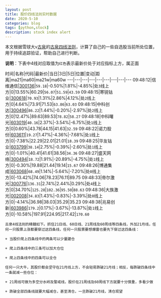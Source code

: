 ```yaml
---
layout: post
title: 股价四线法则实时数据
date: 2020-5-10
categories: blog
tags: [python,stock]
description: stock index alert
---
```



本文根据雪球大v[古泉](https://xueqiu.com/u/7148646888)的[古泉四线法则](https://xueqiu.com/7148646888/130498192)，计算了自己的一些自选股当前所处位置，用于持续追踪验证，帮助自己进行判断。

**说明**：下表中4线对应取值为`红色`表示最新价处于对应指标上方，属正面

时间|名称|代码|最新价|当日|3日|5日|位置|变动|距离|ma21|ma60|ma21w|ma60w
---|---|---|---|---|---|---|---|---
09:48:12|信维通信|[300136](https://xueqiu.com/S/SZ300136)|`59.18`|-0.50%|1.81%|-4.85%|处`3`线上方|0|13.55%|60.29|`56.07`|`51.59`|`43.59`
09:48:15|寒锐钴业|[300618](https://xueqiu.com/S/SZ300618)|`70.93`|1.31%|2.86%|4.12%|处`2`线上方|0|4.64%|73.91|71.53|`63.86`|`63.03`
09:48:15|中科创达|[300496](https://xueqiu.com/S/SZ300496)|`86.22`|1.44%|-0.20%|-2.97%|处`2`线上方|0|12.47%|89.63|89.53|`78.82`|`58.27`
09:48:18|中科曙光|[603019](https://xueqiu.com/S/SH603019)|`40.16`|2.37%|-3.54%|-6.75%|处`1`线上方|0|0.60%|43.78|44.15|41.63|`32.59`
09:48:22|诺力股份|[603611](https://xueqiu.com/S/SH603611)|`19.27`|1.47%|-4.36%|-7.68%|处`1`线上方|0|-7.38%|22.29|22.01|21.01|`18.39`
09:48:25|华友钴业|[603799](https://xueqiu.com/S/SH603799)|`38.14`|2.75%|-0.39%|-2.60%|处`1`线上方|0|-1.01%|40.41|41.61|38.56|`34.36`
09:48:27|盛天网络|[300494](https://xueqiu.com/S/SZ300494)|`18.72`|1.91%|-20.89%|-4.75%|处`1`线上方|0|-0.30%|19.88|21.44|19.14|`15.67`
09:48:26|博通集成|[603068](https://xueqiu.com/S/SH603068)|`68.49`|1.14%|-5.64%|-7.20%|处`0`线上方|0|-13.42%|74.06|78.23|76.11|89.75
09:48:33|帝尔激光|[300776](https://xueqiu.com/S/SZ300776)|`136.31`|2.74%|2.44%|0.29%|处`4`线上方|0|34.70%|`125.28`|`102.36`|`95.50`|`88.63`
09:48:36|大族激光|[002008](https://xueqiu.com/S/SZ002008)|`34.83`|1.43%|-0.83%|-3.39%|处`0`线上方|0|-4.14%|36.98|38.03|35.29|35.23
09:48:38|兆易创新|[603986](https://xueqiu.com/S/SH603986)|`179.2`|0.17%|-3.67%|-13.87%|处`1`线上方|0|-10.58%|197.91|224.95|217.42|`170.60`

```
古泉4线法则的精髓如下。抓住21日线、60日线、21周线及60周线等四条线，外加21月线，任何一只股票上涨都要穿过这四条线，任何一只股票要想爆雷也要先下穿过这四条线：

+ 当股价爬上四条线中的两条可以少量建仓

+ 爬上四条线中的三条可以加大仓位

+ 爬上四条线中的四条可以全仓

任何一只大牛，其股价都会坚守在21月线上方，不会轻易跌破21月线；相反，每跌破四条线中一条就减一些仓位：

+ 21周线可做为多空分水岭及警戒线，股价在21周线及60周线下方就要十分慎重，多看少做

+ 跌破全部四条线就要大幅减仓，甚至清仓，一旦跌破21月线，清仓观望
```